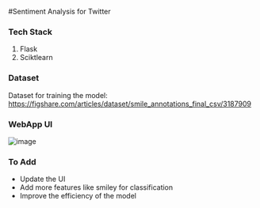 #Sentiment Analysis for Twitter
### Tech Stack
1. Flask
2. Sciktlearn

### Dataset
Dataset for training the model: https://figshare.com/articles/dataset/smile_annotations_final_csv/3187909

### WebApp UI

![image](https://user-images.githubusercontent.com/64649179/149730036-0d52ebc2-40a6-4307-811e-684bc3b5d9cd.png)

### To Add 
- Update the UI
- Add more features like smiley for classification
- Improve the efficiency of the model
